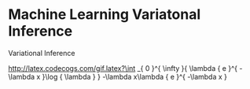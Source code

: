 # Machine Learning  Variatonal Inference
Variational Inference

http://latex.codecogs.com/gif.latex?\int _{ 0 }^{ \infty  }{ \lambda { e }^{ -\lambda x }\log { \lambda  }  } -\lambda x\lambda { e }^{ -\lambda x }
